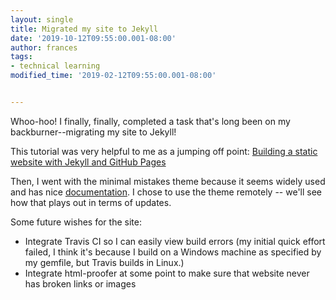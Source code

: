 ```yaml
---
layout: single
title: Migrated my site to Jekyll
date: '2019-10-12T09:55:00.001-08:00'
author: frances
tags:
- technical learning
modified_time: '2019-02-12T09:55:00.001-08:00'


---
```




Whoo-hoo! I finally, finally, completed a task that's long been on my backburner--migrating my site to Jekyll! 

This tutorial was very helpful to me as a jumping off point: [Building a static website with Jekyll and GitHub Pages](https://programminghistorian.org/en/lessons/building-static-sites-with-jekyll-github-pages)

Then,  I went with the minimal mistakes theme because it seems widely used and has nice [documentation](https://mmistakes.github.io/minimal-mistakes/docs/quick-start-guide/). I chose to use the theme remotely -- we'll see how that plays out in terms of updates.

 Some future wishes for the site:

- Integrate Travis CI so I can easily view build errors (my initial quick effort failed, I think it's because I build on a Windows machine as specified by my gemfile, but Travis builds in Linux.)
- Integrate html-proofer at some point to make sure that website never has broken links or images